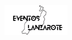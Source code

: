 <p align="center">
  <img src="eventos-frontend/src/assets/logoReadme.png" alt="Eventos Lanzarote" width="200"/>
</p>



